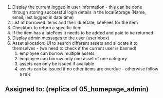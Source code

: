 1. Display the current logged in user information - this can be done through storing successful login details in the localStorage (Name, email, last logged in date time)
2. List of borrowed items and their dueDate, lateFees for the item
3. Checkbox to return a specific item
4. If the item has a lateFees it needs to be added and paid to be returned
5. Display admin messages to the user (userInbox)
7. Asset allocation: UI to search different assets and allocate it to themselves - (we need to check if the current user is banned)
	1. employee can borrow multiple assets
	2. employee can borrow only one asset of one category
	3. assets can only be issued if available
	4. assets can be issued if no other items are overdue - otherwise follow a rule
## Assigned to: (replica of 05_homepage_admin)